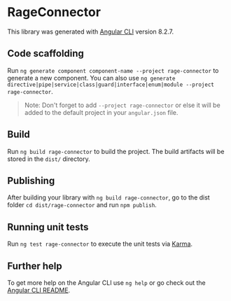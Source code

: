 # RageConnector

This library was generated with [Angular CLI](https://github.com/angular/angular-cli) version 8.2.7.

## Code scaffolding

Run `ng generate component component-name --project rage-connector` to generate a new component. You can also use `ng generate directive|pipe|service|class|guard|interface|enum|module --project rage-connector`.
> Note: Don't forget to add `--project rage-connector` or else it will be added to the default project in your `angular.json` file. 

## Build

Run `ng build rage-connector` to build the project. The build artifacts will be stored in the `dist/` directory.

## Publishing

After building your library with `ng build rage-connector`, go to the dist folder `cd dist/rage-connector` and run `npm publish`.

## Running unit tests

Run `ng test rage-connector` to execute the unit tests via [Karma](https://karma-runner.github.io).

## Further help

To get more help on the Angular CLI use `ng help` or go check out the [Angular CLI README](https://github.com/angular/angular-cli/blob/master/README.md).
